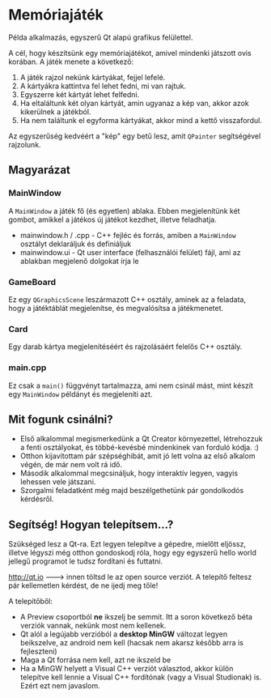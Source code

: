 Memóriajáték
============

Példa alkalmazás, egyszerű Qt alapú grafikus felülettel.

A cél, hogy készítsünk egy memóriajátékot, amivel mindenki játszott ovis korában. A játék menete a következő:

1. A játék rajzol nekünk kártyákat, fejjel lefelé.
2. A kártyákra kattintva fel lehet fedni, mi van rajtuk.
3. Egyszerre két kártyát lehet felfedni.
4. Ha eltaláltunk két olyan kártyát, amin ugyanaz a kép van, akkor azok kikerülnek a játékból.
5. Ha nem találtunk el egyforma kártyákat, akkor mind a kettő visszafordul.

Az egyszerűség kedvéért a "kép" egy betű lesz, amit `QPainter` segítségével rajzolunk.

Magyarázat
----------

### MainWindow

A `MainWindow` a játék fő (és egyetlen) ablaka. Ebben megjelenítünk két gombot, amikkel a játékos új
játékot kezdhet, illetve feladhatja.

* mainwindow.h / .cpp - C++ fejléc és forrás, amiben a `MainWindow` osztályt deklaráljuk és definiáljuk
* mainwindow.ui - Qt user interface (felhasználói felület) fájl, ami az ablakban megjelenő dolgokat írja le

### GameBoard

Ez egy `QGraphicsScene` leszármazott C++ osztály, aminek az a feladata, hogy a játéktáblát megjelenítse, és
megvalósítsa a játékmenetet.

### Card

Egy darab kártya megjelenítéséért és rajzolásáért felelős C++ osztály.

### main.cpp

Ez csak a `main()` függvényt tartalmazza, ami nem csinál mást, mint készít egy `MainWindow` példányt és megjeleníti azt.


Mit fogunk csinálni?
--------------------

* Első alkalommal megismerkedünk a Qt Creator környezettel, létrehozzuk a fenti osztályokat, és többé-kevésbé mindenkinek van forduló kódja. :)
* Otthon kijavítottam pár szépséghibát, amit jó lett volna az első alkalom végén, de már nem volt rá idő.
* Második alkalommal megcsináljuk, hogy interaktív legyen, vagyis lehessen vele játszani.
* Szorgalmi feladatként még majd beszélgethetünk pár gondolkodós kérdésről.

Segítség! Hogyan telepítsem...?
--------------------

Szükséged lesz a Qt-ra. Ezt legyen telepítve a gépedre, mielőtt eljössz, illetve légyszi még otthon gondoskodj róla, hogy egy egyszerű
hello world jellegű programot le tudsz fordítani és futtatni.

http://qt.io ---> innen töltsd le az open source verziót. A telepítő feltesz pár kellemetlen kérdést, de ne ijedj meg tőle!

A telepítőből:

* A Preview csoportból **ne** ikszelj be semmit. Itt a soron következő béta verziók vannak, nekünk most nem kellenek.
* Qt alól a legújabb verzióból a **desktop MinGW** változat legyen beikszelve, az android nem kell (hacsak nem akarsz később arra is fejleszteni)
* Maga a Qt forrása nem kell, azt ne ikszeld be
* Ha a MinGW helyett a Visual C++ verziót választod, akkor külön telepítve kell lennie a Visual C++ fordítónak (vagy a Visual Studionak) is. Ezért ezt nem javaslom.






